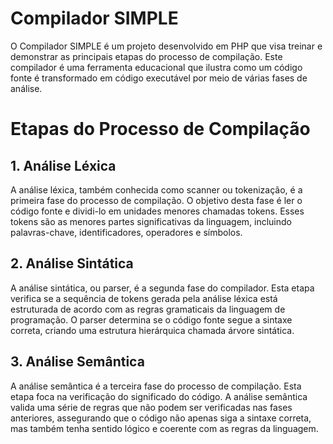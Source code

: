 # Compilador SIMPLE
O Compilador SIMPLE é um projeto desenvolvido em PHP que visa treinar e demonstrar as principais etapas do processo de compilação. Este compilador é uma ferramenta educacional que ilustra como um código fonte é transformado em código executável por meio de várias fases de análise.

# Etapas do Processo de Compilação
## 1. Análise Léxica
A análise léxica, também conhecida como scanner ou tokenização, é a primeira fase do processo de compilação. O objetivo desta fase é ler o código fonte e dividi-lo em unidades menores chamadas tokens. Esses tokens são as menores partes significativas da linguagem, incluindo palavras-chave, identificadores, operadores e símbolos.

## 2. Análise Sintática
A análise sintática, ou parser, é a segunda fase do compilador. Esta etapa verifica se a sequência de tokens gerada pela análise léxica está estruturada de acordo com as regras gramaticais da linguagem de programação. O parser determina se o código fonte segue a sintaxe correta, criando uma estrutura hierárquica chamada árvore sintática.

## 3. Análise Semântica
A análise semântica é a terceira fase do processo de compilação. Esta etapa foca na verificação do significado do código. A análise semântica valida uma série de regras que não podem ser verificadas nas fases anteriores, assegurando que o código não apenas siga a sintaxe correta, mas também tenha sentido lógico e coerente com as regras da linguagem.
